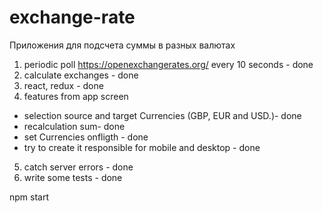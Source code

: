 # exchange-rate
Приложения для подсчета суммы в разных валютах

1. periodic poll 	https://openexchangerates.org/ every 10 seconds - done
2. calculate exchanges - done
3. react, redux - done
4. features from app screen 
  - selection source and target Currencies (GBP, EUR and USD.)- done
  - recalculation sum- done
  - set Currencies onfligth  - done
  - try to create it responsible for mobile and desktop - done
5. catch server errors - done
6. write some tests - done
  
npm start